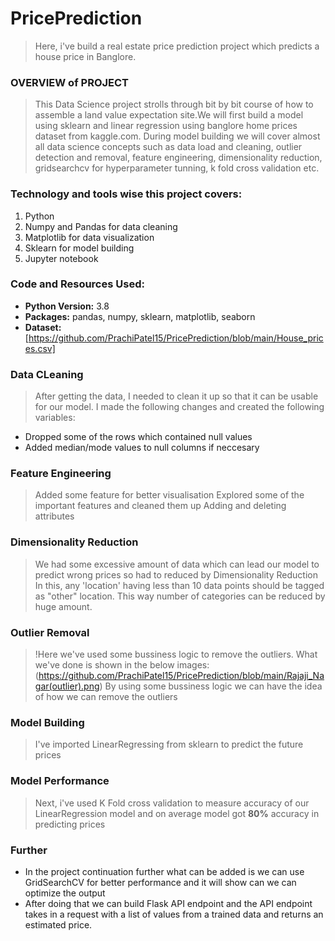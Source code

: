 # PricePrediction
> Here, i've build a real estate price prediction project which predicts a house price in Banglore.

### OVERVIEW of PROJECT
>This Data Science project strolls through bit by bit course of how to assemble a land value expectation site.We will first build a model using sklearn and linear regression using banglore home prices dataset from kaggle.com. During model building we will cover almost all data science concepts such as data load and cleaning, outlier detection and removal, feature engineering, dimensionality reduction, gridsearchcv for hyperparameter tunning, k fold cross validation etc. 

### Technology and tools wise this project covers:
1. Python
2. Numpy and Pandas for data cleaning
3. Matplotlib for data visualization
4. Sklearn for model building
5. Jupyter notebook

### Code and Resources Used:
- **Python Version:** 3.8
- **Packages:** pandas, numpy, sklearn, matplotlib, seaborn
- **Dataset:** [https://github.com/PrachiPatel15/PricePrediction/blob/main/House_prices.csv]

### Data CLeaning
>After getting the data, I needed to clean it up so that it can be usable for our model. I made the following changes and created the following variables:
- Dropped some of the rows which contained null values
- Added median/mode values to null columns if neccesary

### Feature Engineering
>Added some feature for better visualisation
>Explored some of the important features and cleaned them up
>Adding and deleting attributes

### Dimensionality Reduction
>We had some excessive amount of data which can lead our model to predict wrong prices so had to reduced by Dimensionality Reduction
In this, any 'location' having less than 10 data points should be tagged as "other" location. This way number of categories can be reduced by huge amount.

### Outlier Removal
>!Here we've used some bussiness logic to remove the outliers. What we've done is shown in the below images:(https://github.com/PrachiPatel15/PricePrediction/blob/main/Rajaji_Nagar(outlier).png)
By using some bussiness logic we can have the idea of how we can remove the outliers

### Model Building
> I've imported LinearRegressing from sklearn to predict the future prices

### Model Performance
> Next, i've used  K Fold cross validation to measure accuracy of our LinearRegression model and on average model got **80%** accuracy in predicting prices

### Further
- In the project continuation further what can be added is we can use GridSearchCV for better performance and it will show can we can optimize the output
- After doing that we can build Flask API endpoint and the API endpoint takes in a request with a list of values from a trained data and returns an estimated price.
